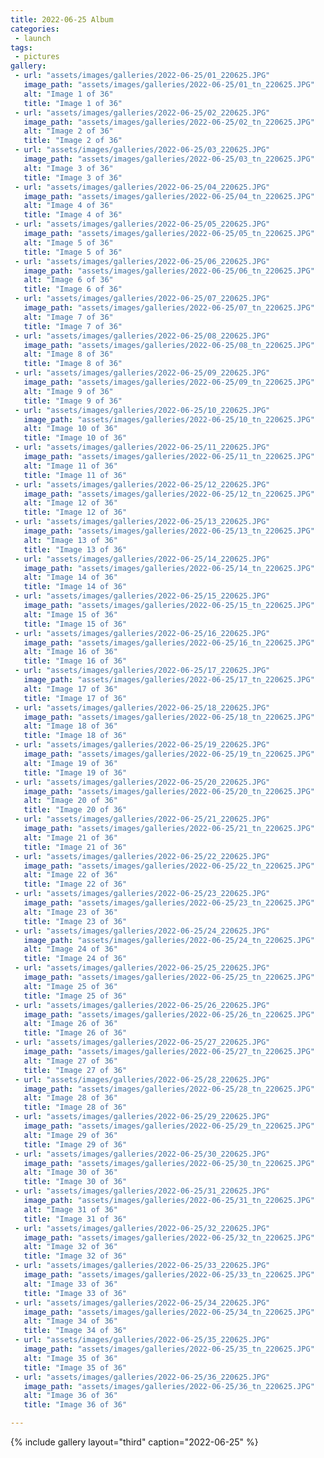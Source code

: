 ```yaml
---
title: 2022-06-25 Album
categories:
 - launch
tags:
 - pictures
gallery:
 - url: "assets/images/galleries/2022-06-25/01_220625.JPG"
   image_path: "assets/images/galleries/2022-06-25/01_tn_220625.JPG"
   alt: "Image 1 of 36"
   title: "Image 1 of 36"
 - url: "assets/images/galleries/2022-06-25/02_220625.JPG"
   image_path: "assets/images/galleries/2022-06-25/02_tn_220625.JPG"
   alt: "Image 2 of 36"
   title: "Image 2 of 36"
 - url: "assets/images/galleries/2022-06-25/03_220625.JPG"
   image_path: "assets/images/galleries/2022-06-25/03_tn_220625.JPG"
   alt: "Image 3 of 36"
   title: "Image 3 of 36"
 - url: "assets/images/galleries/2022-06-25/04_220625.JPG"
   image_path: "assets/images/galleries/2022-06-25/04_tn_220625.JPG"
   alt: "Image 4 of 36"
   title: "Image 4 of 36"
 - url: "assets/images/galleries/2022-06-25/05_220625.JPG"
   image_path: "assets/images/galleries/2022-06-25/05_tn_220625.JPG"
   alt: "Image 5 of 36"
   title: "Image 5 of 36"
 - url: "assets/images/galleries/2022-06-25/06_220625.JPG"
   image_path: "assets/images/galleries/2022-06-25/06_tn_220625.JPG"
   alt: "Image 6 of 36"
   title: "Image 6 of 36"
 - url: "assets/images/galleries/2022-06-25/07_220625.JPG"
   image_path: "assets/images/galleries/2022-06-25/07_tn_220625.JPG"
   alt: "Image 7 of 36"
   title: "Image 7 of 36"
 - url: "assets/images/galleries/2022-06-25/08_220625.JPG"
   image_path: "assets/images/galleries/2022-06-25/08_tn_220625.JPG"
   alt: "Image 8 of 36"
   title: "Image 8 of 36"
 - url: "assets/images/galleries/2022-06-25/09_220625.JPG"
   image_path: "assets/images/galleries/2022-06-25/09_tn_220625.JPG"
   alt: "Image 9 of 36"
   title: "Image 9 of 36"
 - url: "assets/images/galleries/2022-06-25/10_220625.JPG"
   image_path: "assets/images/galleries/2022-06-25/10_tn_220625.JPG"
   alt: "Image 10 of 36"
   title: "Image 10 of 36"
 - url: "assets/images/galleries/2022-06-25/11_220625.JPG"
   image_path: "assets/images/galleries/2022-06-25/11_tn_220625.JPG"
   alt: "Image 11 of 36"
   title: "Image 11 of 36"
 - url: "assets/images/galleries/2022-06-25/12_220625.JPG"
   image_path: "assets/images/galleries/2022-06-25/12_tn_220625.JPG"
   alt: "Image 12 of 36"
   title: "Image 12 of 36"
 - url: "assets/images/galleries/2022-06-25/13_220625.JPG"
   image_path: "assets/images/galleries/2022-06-25/13_tn_220625.JPG"
   alt: "Image 13 of 36"
   title: "Image 13 of 36"
 - url: "assets/images/galleries/2022-06-25/14_220625.JPG"
   image_path: "assets/images/galleries/2022-06-25/14_tn_220625.JPG"
   alt: "Image 14 of 36"
   title: "Image 14 of 36"
 - url: "assets/images/galleries/2022-06-25/15_220625.JPG"
   image_path: "assets/images/galleries/2022-06-25/15_tn_220625.JPG"
   alt: "Image 15 of 36"
   title: "Image 15 of 36"
 - url: "assets/images/galleries/2022-06-25/16_220625.JPG"
   image_path: "assets/images/galleries/2022-06-25/16_tn_220625.JPG"
   alt: "Image 16 of 36"
   title: "Image 16 of 36"
 - url: "assets/images/galleries/2022-06-25/17_220625.JPG"
   image_path: "assets/images/galleries/2022-06-25/17_tn_220625.JPG"
   alt: "Image 17 of 36"
   title: "Image 17 of 36"
 - url: "assets/images/galleries/2022-06-25/18_220625.JPG"
   image_path: "assets/images/galleries/2022-06-25/18_tn_220625.JPG"
   alt: "Image 18 of 36"
   title: "Image 18 of 36"
 - url: "assets/images/galleries/2022-06-25/19_220625.JPG"
   image_path: "assets/images/galleries/2022-06-25/19_tn_220625.JPG"
   alt: "Image 19 of 36"
   title: "Image 19 of 36"
 - url: "assets/images/galleries/2022-06-25/20_220625.JPG"
   image_path: "assets/images/galleries/2022-06-25/20_tn_220625.JPG"
   alt: "Image 20 of 36"
   title: "Image 20 of 36"
 - url: "assets/images/galleries/2022-06-25/21_220625.JPG"
   image_path: "assets/images/galleries/2022-06-25/21_tn_220625.JPG"
   alt: "Image 21 of 36"
   title: "Image 21 of 36"
 - url: "assets/images/galleries/2022-06-25/22_220625.JPG"
   image_path: "assets/images/galleries/2022-06-25/22_tn_220625.JPG"
   alt: "Image 22 of 36"
   title: "Image 22 of 36"
 - url: "assets/images/galleries/2022-06-25/23_220625.JPG"
   image_path: "assets/images/galleries/2022-06-25/23_tn_220625.JPG"
   alt: "Image 23 of 36"
   title: "Image 23 of 36"
 - url: "assets/images/galleries/2022-06-25/24_220625.JPG"
   image_path: "assets/images/galleries/2022-06-25/24_tn_220625.JPG"
   alt: "Image 24 of 36"
   title: "Image 24 of 36"
 - url: "assets/images/galleries/2022-06-25/25_220625.JPG"
   image_path: "assets/images/galleries/2022-06-25/25_tn_220625.JPG"
   alt: "Image 25 of 36"
   title: "Image 25 of 36"
 - url: "assets/images/galleries/2022-06-25/26_220625.JPG"
   image_path: "assets/images/galleries/2022-06-25/26_tn_220625.JPG"
   alt: "Image 26 of 36"
   title: "Image 26 of 36"
 - url: "assets/images/galleries/2022-06-25/27_220625.JPG"
   image_path: "assets/images/galleries/2022-06-25/27_tn_220625.JPG"
   alt: "Image 27 of 36"
   title: "Image 27 of 36"
 - url: "assets/images/galleries/2022-06-25/28_220625.JPG"
   image_path: "assets/images/galleries/2022-06-25/28_tn_220625.JPG"
   alt: "Image 28 of 36"
   title: "Image 28 of 36"
 - url: "assets/images/galleries/2022-06-25/29_220625.JPG"
   image_path: "assets/images/galleries/2022-06-25/29_tn_220625.JPG"
   alt: "Image 29 of 36"
   title: "Image 29 of 36"
 - url: "assets/images/galleries/2022-06-25/30_220625.JPG"
   image_path: "assets/images/galleries/2022-06-25/30_tn_220625.JPG"
   alt: "Image 30 of 36"
   title: "Image 30 of 36"
 - url: "assets/images/galleries/2022-06-25/31_220625.JPG"
   image_path: "assets/images/galleries/2022-06-25/31_tn_220625.JPG"
   alt: "Image 31 of 36"
   title: "Image 31 of 36"
 - url: "assets/images/galleries/2022-06-25/32_220625.JPG"
   image_path: "assets/images/galleries/2022-06-25/32_tn_220625.JPG"
   alt: "Image 32 of 36"
   title: "Image 32 of 36"
 - url: "assets/images/galleries/2022-06-25/33_220625.JPG"
   image_path: "assets/images/galleries/2022-06-25/33_tn_220625.JPG"
   alt: "Image 33 of 36"
   title: "Image 33 of 36"
 - url: "assets/images/galleries/2022-06-25/34_220625.JPG"
   image_path: "assets/images/galleries/2022-06-25/34_tn_220625.JPG"
   alt: "Image 34 of 36"
   title: "Image 34 of 36"
 - url: "assets/images/galleries/2022-06-25/35_220625.JPG"
   image_path: "assets/images/galleries/2022-06-25/35_tn_220625.JPG"
   alt: "Image 35 of 36"
   title: "Image 35 of 36"
 - url: "assets/images/galleries/2022-06-25/36_220625.JPG"
   image_path: "assets/images/galleries/2022-06-25/36_tn_220625.JPG"
   alt: "Image 36 of 36"
   title: "Image 36 of 36"

---
```


{% include gallery layout="third" caption="2022-06-25" %}
